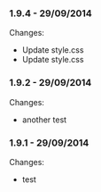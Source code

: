 

### 1.9.4 - 29/09/2014

 Changes: 


 * Update style.css
 * Update style.css


### 1.9.2 - 29/09/2014

 Changes: 


 * another test


### 1.9.1 - 29/09/2014

 Changes: 


 * test

